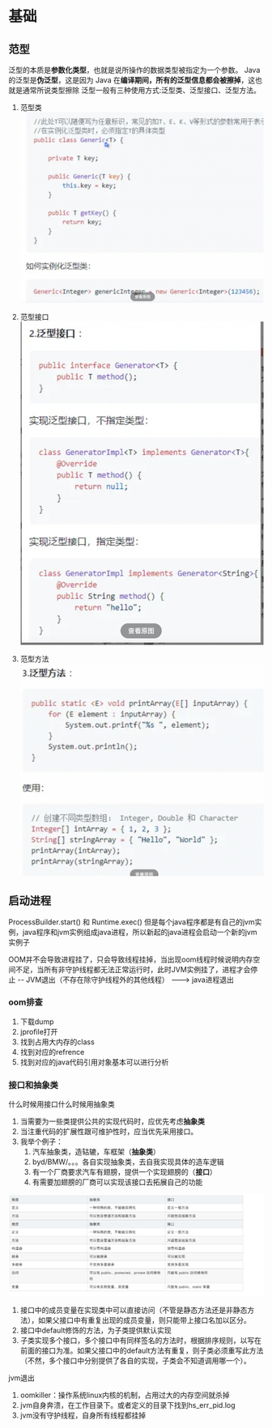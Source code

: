 # 基础
## 范型
泛型的本质是**参数化类型**，也就是说所操作的数据类型被指定为一个参数。
Java 的泛型是**伪泛型**，这是因为 Java 在**编译期间，所有的泛型信息都会被擦掉**，这也就是通常所说类型擦除
泛型一般有三种使用方式:泛型类、泛型接口、泛型方法。
1. 范型类
![](pic/2023-07-20-10-22-51.png)

2. 范型接口
   ![](pic/2023-07-20-10-23-59.png)

3. 范型方法
   ![](pic/2023-07-20-10-24-59.png)

## 启动进程
ProcessBuilder.start() 和 Runtime.exec() 
但是每个java程序都是有自己的jvm实例，java程序和jvm实例组成java进程，所以新起的java进程会启动一个新的jvm实例子

OOM并不会导致进程挂了，只会导致线程挂掉，当出现oom线程时候说明内存空间不足，当所有非守护线程都无法正常运行时，此时JVM实例挂了，进程才会停止 -- JVM退出（不存在除守护线程外的其他线程） --->  java进程退出

### oom排查
1. 下载dump
2. jprofile打开
3. 找到占用大内存的class
4. 找到对应的refrence
5. 找到对应的java代码引用对象基本可以进行分析


### 接口和抽象类
什么时候用接口什么时候用抽象类
1. 当需要为一些类提供公共的实现代码时，应优先考虑**抽象类**
2. 当注重代码的扩展性跟可维护性时，应当优先采用接口。
3. 我举个例子：
   1. 汽车抽象类，造轱辘，车框架（**抽象类**）
   2. byd/BMW/。。。各自实现抽象类，去自我实现具体的造车逻辑
   3. 有一个厂商要求汽车有翅膀，提供一个实现翅膀的（**接口**）
   4. 有需要加翅膀的厂商可以实现该接口去拓展自己的功能

![](pic/2024-02-21-19-31-03.png)
1. 接口中的成员变量在实现类中可以直接访问（不管是静态方法还是非静态方法），如果父接口中有重复出现的成员变量，则只能带上接口名加以区分。
2. 接口中default修饰的方法，为子类提供默认实现
3. 子类实现多个接口，多个接口中有同样签名的方法时，根据排序规则，以写在前面的接口为准。如果父接口中的default方法有重复，则子类必须重写此方法（不然，多个接口中分别提供了各自的实现，子类会不知道调用哪一个）。

jvm退出
1. oomkiller：操作系统linux内核的机制，占用过大的内存空间就杀掉
2. jvm自身奔溃，在工作目录下。或者定义的目录下找到hs_err_pid.log
3. jvm没有守护线程，自身所有线程都挂掉